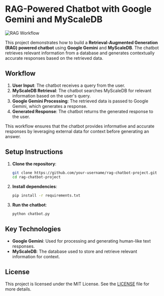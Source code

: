 # RAG-Powered Chatbot with Google Gemini and MyScaleDB

![RAG Workflow](rag_with_gemini.png)

This project demonstrates how to build a **Retrieval-Augmented Generation (RAG) powered chatbot** using **Google Gemini** and **MyScaleDB**. The chatbot retrieves relevant information from a database and generates contextually accurate responses based on the retrieved data.

## Workflow

1. **User Input**: The chatbot receives a query from the user.
2. **MyScaleDB Retrieval**: The chatbot searches MyScaleDB for relevant information based on the user's query.
3. **Google Gemini Processing**: The retrieved data is passed to Google Gemini, which generates a response.
4. **Generated Response**: The chatbot returns the generated response to the user.

This workflow ensures that the chatbot provides informative and accurate responses by leveraging external data for context before generating an answer.

## Setup Instructions

1. **Clone the repository**:
    ```bash
    git clone https://github.com/your-username/rag-chatbot-project.git
    cd rag-chatbot-project
    ```

2. **Install dependencies**:
    ```bash
    pip install -r requirements.txt
    ```

3. **Run the chatbot**:
    ```bash
    python chatbot.py
    ```

## Key Technologies

- **Google Gemini**: Used for processing and generating human-like text responses.
- **MyScaleDB**: The database used to store and retrieve relevant information for context.

## License

This project is licensed under the MIT License. See the [LICENSE](LICENSE) file for more details.
